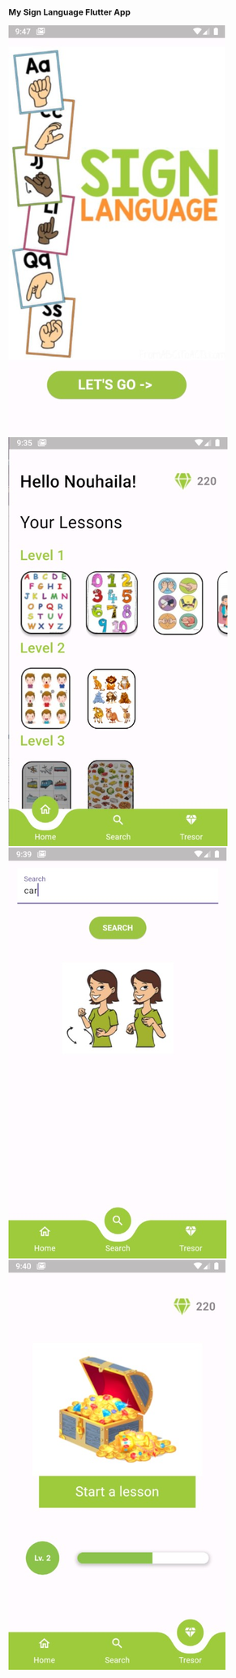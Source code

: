<h3>My Sign Language Flutter App</h3>
<img src="app_sign_captures/splash.jpg">
<img src="app_sign_captures/home.jpg">
<img src="app_sign_captures/search.jpg">
<img src="app_sign_captures/tresor.jpg">